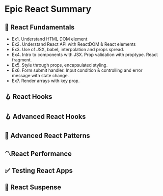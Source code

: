 # Epic React Summary

## 📝 React Fundamentals

- Ex1. Understand HTML DOM element
- Ex2. Understand React API with ReactDOM & React elements
- Ex3. Use of JSX, babel, interpolation and props spread.
- Ex4. Intro to components with JSX. Prop validation with proptype. React fragment.
- Ex5. Style through props, encapsulated styling.
- Ex6. Form submit handler. Input condition & controlling and error message with state change.
- Ex7. Render arrays with key prop.

###

## 🪝 React Hooks

## 🪝 Advanced React Hooks

## 📝 Advanced React Patterns

## 〽️React Performance

## ✅ Testing React Apps

## 💢 React Suspense
